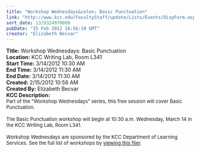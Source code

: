 ```yaml
---
title: "Workshop Wednesdays&colon; Basic Punctuation"
link: "http://www.kcc.edu/FacultyStaff/update/Lists/Events/DispForm.aspx?ID=221"
sort_date: 1329324970000
pubDate: "15 Feb 2012 16:56:10 GMT"
creator: "Elizabeth Becvar"
---
```


<div><b>Title:</b> Workshop Wednesdays: Basic Punctuation</div>
<div><b>Location:</b> KCC Writing Lab, Room L341</div>
<div><b>Start Time:</b> 3/14/2012 10:30 AM</div>
<div><b>End Time:</b> 3/14/2012 11:30 AM</div>
<div><b>End Date:</b> 3/14/2012 11:30 AM</div>
<div><b>Created:</b> 2/15/2012 10:56 AM</div>
<div><b>Created By:</b> Elizabeth Becvar</div>
<div><b>KCC Description:</b> <div class=ExternalClass19E3594340AC43BD9B6469349F7D9C10>
<div><font size=2>Part of the &quot;Workshop Wednesdays&quot; series, this free session will cover Basic Punctuation.<br> <br>The Basic Punctuation workshop will begin at 10:30 a.m. Wednesday, March 14 in the KCC Writing Lab, Room L341.<br> <br>Workshop Wednesdays are sponsored by the KCC Department of Learning Services. See the full list of workshops by <a href="/Documents/Writinglabworkshopspdf.pdf">viewing this flier</a>.<br> </font></div></div></div>
